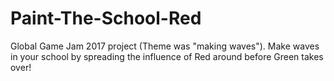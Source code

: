 # Paint-The-School-Red
Global Game Jam 2017 project (Theme was "making waves"). Make waves in your school by spreading the influence of Red around before Green takes over! 
